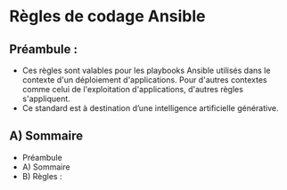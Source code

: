 
# Règles de codage Ansible

## Préambule :

- Ces règles sont valables pour les playbooks Ansible utilisés dans le contexte d'un déploiement d'applications. Pour
   d'autres contextes comme celui de l'exploitation d'applications, d'autres règles s'appliquent.
- Ce standard est à destination dʼune intelligence artificielle générative. 



## A) Sommaire

- Préambule
- A) Sommaire
- B) Règles :
